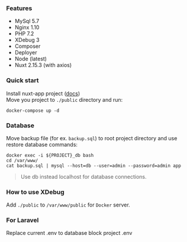 ### Features
- MySql 5.7
- Nginx 1.10
- PHP 7.2
- XDebug 3
- Composer
- Deployer
- Node (latest)
- Nuxt 2.15.3 (with axios)

### Quick start
Install nuxt-app project ([docs](./nuxt-app/README.md))  
Move you project to `./public` directory and run:
```
docker-compose up -d
```

### Database
Move backup file (for ex. `backup.sql`) to root project directory and use restore database commands:
```
docker exec -i ${PROJECT}_db bash
cd /var/www/
cat backup.sql | mysql --host=db --user=admin --password=admin app
```
> Use db instead localhost for database connections.

### How to use XDebug
Add `./public` to `/var/www/public` for `Docker` server.

### For Laravel
Replace current .env to database block project .env
